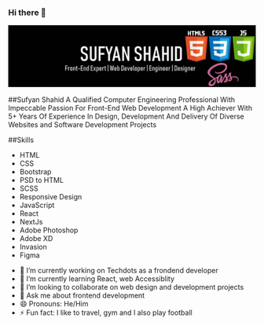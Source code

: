 ### Hi there 👋

<img src="https://github.com/xufyan23/xufyan23/blob/main/profile-banner.jpeg">

##Sufyan Shahid
A Qualified Computer Engineering Professional With Impeccable Passion For Front-End Web Development
A High Achiever With 5+ Years Of Experience  In Design, Development And Delivery Of Diverse Websites and Software Development Projects

##Skills
* HTML
* CSS
* Bootstrap
* PSD to HTML
* SCSS
* Responsive Design
* JavaScript
* React
* NextJs
* Adobe Photoshop
* Adobe XD
* Invasion
* Figma

- 🔭 I’m currently working on Techdots as a frondend developer
- 🌱 I’m currently learning React, web Accessiblity
- 👯 I’m looking to collaborate on web design and development projects
- 💬 Ask me about frontend development
- 😄 Pronouns: He/Him
- ⚡ Fun fact: I like to travel, gym and I also play football
